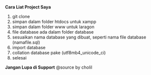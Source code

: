 **Cara Liat Project Saya**

1. git clone
2. simpan dalam folder htdocs untuk xampp
3. simpan dalam folder www untuk laragon
4. file database ada dalam folder database
5. sesuaikan nama database yang dibuat, seperti nama file database (namafile.sql)
6. import database
7. collation database pake (utf8mb4_unicode_ci)
8. selesai

**Jangan Lupa di Support**
@source by cholil
